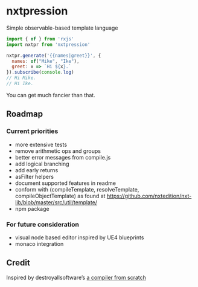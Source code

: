 # nxtpression

Simple observable-based template language

```js
import { of } from 'rxjs'
import nxtpr from 'nxtpression'

nxtpr.generate('{{names|greet}}', {
  names: of("Mike", "Ike"),
  greet: x => `Hi ${x}.`
}).subscribe(console.log)
// Hi Mike.
// Hi Ike.
```

You can get much fancier than that.

## Roadmap

### Current priorities

- more extensive tests
- remove arithmetic ops and groups
- better error messages from compile.js
- add logical branching
- add early returns
- asFilter helpers
- document supported features in readme
- conform with (compileTemplate, resolveTemplate, compileObjectTemplate) as found at https://github.com/nxtedition/nxt-lib/blob/master/src/util/template/
- npm package

### For future consideration

- visual node based editor inspired by UE4 blueprints
- monaco integration

## Credit

Inspired by destroyallsoftware’s [a compiler from scratch](https://www.destroyallsoftware.com/screencasts/catalog/a-compiler-from-scratch)
